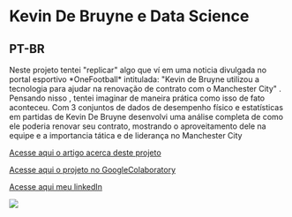 # Kevin De Bruyne e Data Science

## PT-BR
<p>
Neste projeto tentei "replicar" algo que ví em uma noticia divulgada no portal esportivo *OneFootball* intitulada: "Kevin de Bruyne utilizou a tecnologia para ajudar na renovação de contrato com o Manchester City" . Pensando nisso , tentei imaginar de maneira prática como isso de fato aconteceu. Com 3 conjuntos de dados de desempenho físico e estatísticas em partidas de Kevin De Bruyne desenvolvi uma análise completa de como ele poderia renovar seu contrato, mostrando o aproveitamento dele na equipe e a importancia tática e de liderança no Manchester City
</p>

<p><a href="https://luis-miguel-code.medium.com/como-kevin-de-bruyne-usou-ci%C3%AAncia-de-dados-para-a-renova%C3%A7%C3%A3o-de-um-contrato-milion%C3%A1rio-7fce95577946" target="_blank">Acesse aqui o artigo acerca deste projeto</a></p>
<p><a href="https://github.com/LuisMig-code/Kevin_De_Bruyne_e_Data_Science/blob/main/Analise_Kevin_De_Bruyne.ipynb">
  Acesse aqui o projeto no GoogleColaboratory </a></p>
<p><a href="www.linkedin.com/in/luis-miguel-code">Acesse aqui meu linkedIn</a></p>

<img src="https://wallpapercave.com/wp/wp1956995.jpg">
